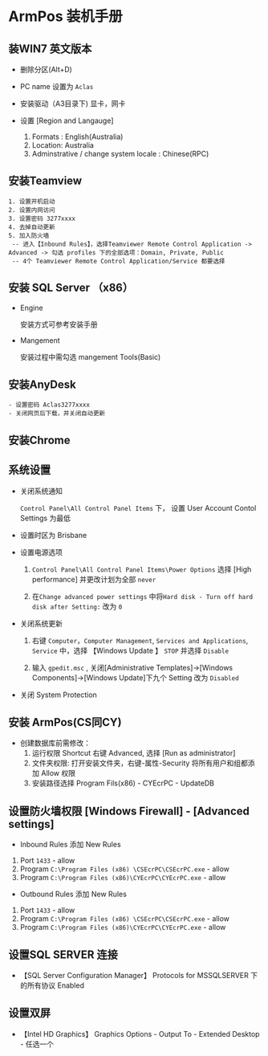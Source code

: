 # ArmPos 装机手册

## 装WIN7 英文版本

- 删除分区(Alt+D)
- PC name 设置为 `Aclas`
- 安装驱动（A3目录下)
    显卡，网卡
- 设置 [Region and Langauge]

    1. Formats : English(Australia)
    2. Location: Australia
    3. Adminstrative / change system locale : Chinese(RPC)

## 安装Teamview

    1. 设置开机启动
    2. 设置内网访问
    3. 设置密码 3277xxxx
    4. 去掉自动更新
    5. 加入防火墙   
     -- 进入【Inbound Rules】，选择Teamviewer Remote Control Application -> Advanced -> 勾选 profiles 下的全部选项：Domain, Private, Public
     -- 4个 Teamviewer Remote Control Application/Service 都要选择


## 安装 SQL Server （x86）

- Engine

    安装方式可参考安装手册

- Mangement

    安装过程中需勾选 mangement Tools(Basic)

## 安装AnyDesk

    - 设置密码 Aclas3277xxxx
    - 关闭网页后下载，并关闭自动更新

## 安装Chrome

## 系统设置

- 关闭系统通知

    `Control Panel\All Control Panel Items` 下， 设置 User Account Contol Settings 为最低

- 设置时区为 Brisbane

- 设置电源选项

    1. `Control Panel\All Control Panel Items\Power Options` 选择 [High performance] 并更改计划为全部 `never`

    2. 在`Change advanced power settings` 中将`Hard disk - Turn off hard disk after Setting:` 改为 `0`

- 关闭系统更新

    1. 右键 `Computer`，`Computer Management`, `Services and Applications`, `Service` 中，选择 【Windows Update 】 `STOP` 并选择 `Disable`

    2. 输入 `gpedit.msc` , 关闭[Administrative Templates]->[Windows Components]->[Windows Update]下九个 Setting 改为 `Disabled`

- 关闭 System Protection  

## 安装 ArmPos(CS同CY)  

- 创建数据库前需修改：  
    1. 运行权限 Shortcut 右键 Advanced, 选择 [Run as administrator]
    2. 文件夹权限: 打开安装文件夹，右键-属性-Security
       将所有用户和组都添加 Allow 权限
    3. 安装路径选择 Program Fils(x86) - CYEcrPC - UpdateDB  

## 设置防火墙权限 [Windows Firewall] - [Advanced settings]  

- Inbound Rules 添加 New Rules

1. Port `1433` - allow
2. Program `C:\Program Files (x86) \CSEcrPC\CSEcrPC.exe` - allow
3. Program `C:\Program Files (x86)\CYEcrPC\CYEcrPC.exe` - allow

- Outbound Rules 添加 New Rules  

1. Port `1433` - allow
2. Program `C:\Program Files (x86) \CSEcrPC\CSEcrPC.exe` - allow
3. Program `C:\Program Files (x86)\CYEcrPC\CYEcrPC.exe` - allow

## 设置SQL SERVER 连接

- 【SQL Server Configuration Manager】 Protocols for MSSQLSERVER 下的所有协议 Enabled  

## 设置双屏

- 【Intel HD Graphics】 Graphics Options - Output To - Extended Desktop - 任选一个